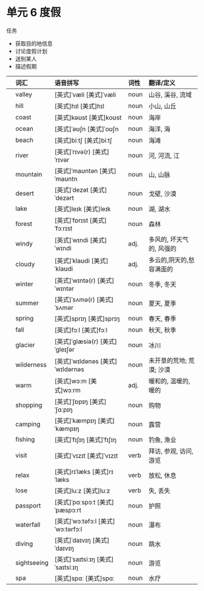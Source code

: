 # 单元 6 度假

任务

- 获取目的地信息
- 讨论度假计划
- 送别某人
- 描述假期

|      | 词汇        | 语音拼写                           | 词性 | 翻译/定义                |
| :--- | :---------- | :--------------------------------- | :--- | :----------------------- |
|      | valley      | [英式]ˈvæli [美式]ˈvæli            | noun | 山谷, 溪谷, 流域         |
|      | hill        | [英式]hɪl [美式]hɪl                | noun | 小山, 山丘               |
|      | coast       | [英式]kəʊst [美式]koʊst            | noun | 海岸                     |
|      | ocean       | [英式]ˈəʊʃn [美式]ˈoʊʃn            | noun | 海洋, 海                 |
|      | beach       | [英式]biːtʃ [美式]biːtʃ            | noun | 海滩                     |
|      | river       | [英式]ˈrɪvə(r) [美式]ˈrɪvər        | noun | 河, 河流, 江             |
|      | mountain    | [英式]ˈmaʊntən [美式]ˈmaʊntn       | noun | 山, 山脉                 |
|      | desert      | [英式]ˈdezət [美式]ˈdezərt         | noun | 戈壁, 沙漠               |
|      | lake        | [英式]leɪk [美式]leɪk              | noun | 湖, 湖水                 |
|      | forest      | [英式]ˈfɒrɪst [美式]ˈfɔːrɪst       | noun | 森林                     |
|      | windy       | [英式]ˈwɪndi [美式]ˈwɪndi          | adj. | 多风的, 坏天气的, 风强的 |
|      | cloudy      | [英式]ˈklaʊdi [美式]ˈklaʊdi        | adj. | 多云的,阴天的,愁容满面的 |
|      | winter      | [英式]ˈwɪntə(r) [美式]ˈwɪntər      | noun | 冬季, 冬天               |
|      | summer      | [英式]ˈsʌmə(r) [美式]ˈsʌmər        | noun | 夏天, 夏季               |
|      | spring      | [英式]sprɪŋ [美式]sprɪŋ            | noun | 春天, 春季               |
|      | fall        | [英式]fɔːl [美式]fɔːl              | noun | 秋天, 秋季               |
|      | glacier     | [英式]ˈɡlæsiə(r) [美式]ˈɡleɪʃər    | noun | 冰川                     |
|      | wilderness  | [英式]ˈwɪldənəs [美式]ˈwɪldərnəs   | noun | 未开垦的荒地; 荒漠; 沙漠 |
|      | warm        | [英式]wɔːm [美式]wɔːrm             | adj. | 暖和的, 温暖的, 暖的     |
|      | shopping    | [英式]ˈʃɒpɪŋ [美式]ˈʃɑːpɪŋ         | noun | 购物                     |
|      | camping     | [英式]ˈkæmpɪŋ [美式]ˈkæmpɪŋ        | noun | 露营                     |
|      | fishing     | [英式]ˈfɪʃɪŋ [美式]ˈfɪʃɪŋ          | noun | 钓鱼, 渔业               |
|      | visit       | [英式]ˈvɪzɪt [美式]ˈvɪzɪt          | verb | 拜访, 参观, 访问, 游览   |
|      | relax       | [英式]rɪˈlæks [美式]rɪˈlæks        | verb | 放松, 休息               |
|      | lose        | [英式]luːz [美式]luːz              | verb | 失, 丢失                 |
|      | passport    | [英式]ˈpɑːspɔːt [美式]ˈpæspɔːrt    | noun | 护照                     |
|      | waterfall   | [英式]ˈwɔːtəfɔːl [美式]ˈwɔːtərfɔːl | noun | 瀑布                     |
|      | diving      | [英式]ˈdaɪvɪŋ [美式]ˈdaɪvɪŋ        | noun | 跳水                     |
|      | sightseeing | [英式]ˈsaɪtsiːɪŋ [美式]ˈsaɪtsiːɪŋ  | noun | 游览                     |
|      | spa         | [英式]spɑː [美式]spɑː              | noun | 水疗                     |